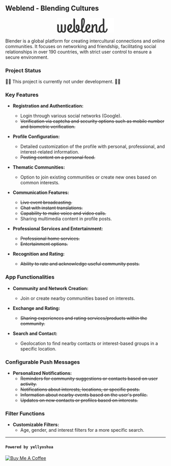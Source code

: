 ## Weblend - Blending Cultures

<p align="center">
  <img src="/app/assets/images/weblend_label.png" alt="Blending Cultures - Portrait">
</p>

Blender is a global platform for creating intercultural connections and online communities. It focuses on networking and friendship, facilitating social relationships in over 190 countries, with strict user control to ensure a secure environment.

### Project Status

🚧❌ This project is currently not under development. 🚧❌

### Key Features

- **Registration and Authentication:**
    - Login through various social networks (Google).
    - ~~Verification via captcha and security options such as mobile number and biometric verification.~~

- **Profile Configuration:**
    - Detailed customization of the profile with personal, professional, and interest-related information.
    - ~~Posting content on a personal feed.~~

- **Thematic Communities:**
    - Option to join existing communities or create new ones based on common interests.

- **Communication Features:**
    - ~~Live event broadcasting.~~
    - ~~Chat with instant translations.~~
    - ~~Capability to make voice and video calls.~~
    - Sharing multimedia content in profile posts.

- **Professional Services and Entertainment:**
    - ~~Professional home services.~~
    - ~~Entertainment options.~~

- **Recognition and Rating:**
    - ~~Ability to rate and acknowledge useful community posts.~~

### App Functionalities

- **Community and Network Creation:**
    - Join or create nearby communities based on interests.

- **Exchange and Rating:**
    - ~~Sharing experiences and rating services/products within the community.~~

- **Search and Contact:**
    - Geolocation to find nearby contacts or interest-based groups in a specific location.

### Configurable Push Messages

- **Personalized Notifications:**
    - ~~Reminders for community suggestions or contacts based on user activity.~~
    - ~~Notifications about interests, locations, or specific posts.~~
    - ~~Information about nearby events based on the user's profile.~~
    - ~~Updates on new contacts or profiles based on interests.~~

### Filter Functions

- **Customizable Filters:**
    - Age, gender, and interest filters for a more specific search.


---

#### `Powered by yellyoshua `

<a href="https://www.buymeacoffee.com/yellyoshua" target="_blank"><img src="https://cdn.buymeacoffee.com/buttons/v2/default-yellow.png" alt="Buy Me A Coffee" height="41" width="174" ></a>